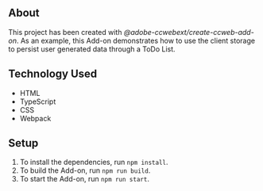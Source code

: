 ## About

This project has been created with _@adobe-ccwebext/create-ccweb-add-on_. As an example, this Add-on demonstrates how to use the client storage to persist user generated data through a ToDo List.

## Technology Used

-   HTML
-   TypeScript
-   CSS
-   Webpack

## Setup

1. To install the dependencies, run `npm install`.
2. To build the Add-on, run `npm run build`.
3. To start the Add-on, run `npm run start`.
